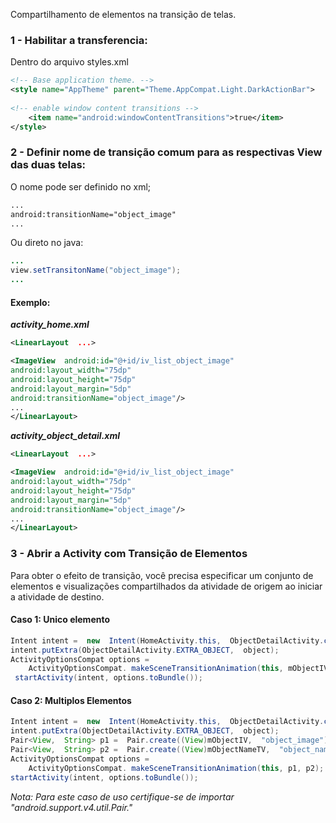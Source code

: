 Compartilhamento de elementos na transição de telas.

### 1 - Habilitar a transferencia:
Dentro do arquivo styles.xml
```xml
<!-- Base application theme. -->
<style name="AppTheme" parent="Theme.AppCompat.Light.DarkActionBar">
    
<!-- enable window content transitions -->
    <item name="android:windowContentTransitions">true</item>
</style>
```

### 2 - Definir nome de transição comum para as respectivas View das duas telas:
O nome pode ser definido no xml;
```xml
...
android:transitionName="object_image"
...
```
Ou direto no java: 
```java
...
view.setTransitonName("object_image");
...
```
#### Exemplo:
***activity_home.xml***
```xml
<LinearLayout  ...>

<ImageView  android:id="@+id/iv_list_object_image"  
android:layout_width="75dp"  
android:layout_height="75dp"  
android:layout_margin="5dp"  
android:transitionName="object_image"/>
...
</LinearLayout>
```
***activity_object_detail.xml***
```xml
<LinearLayout  ...>

<ImageView  android:id="@+id/iv_list_object_image"  
android:layout_width="75dp"  
android:layout_height="75dp"  
android:layout_margin="5dp"  
android:transitionName="object_image"/>
...
</LinearLayout>
```
 ### 3 - Abrir a Activity com Transição de Elementos
Para obter o efeito de transição, você precisa especificar um conjunto de elementos e visualizações compartilhados da atividade de origem ao iniciar a atividade de destino.

#### Caso 1: Unico elemento
```java
Intent intent =  new  Intent(HomeActivity.this,  ObjectDetailActivity.class);
intent.putExtra(ObjectDetailActivity.EXTRA_OBJECT,  object);
ActivityOptionsCompat options =  
	ActivityOptionsCompat. makeSceneTransitionAnimation(this, mObjectIV,  "object_image");
 startActivity(intent, options.toBundle());
```
#### Caso 2: Multiplos Elementos
```java
Intent intent =  new  Intent(HomeActivity.this,  ObjectDetailActivity.class);
intent.putExtra(ObjectDetailActivity.EXTRA_OBJECT,  object);
Pair<View,  String> p1 =  Pair.create((View)mObjectIV,  "object_image");
Pair<View,  String> p2 =  Pair.create((View)mObjectNameTV,  "object_name");
ActivityOptionsCompat options =  
	ActivityOptionsCompat. makeSceneTransitionAnimation(this, p1, p2);
startActivity(intent, options.toBundle());
```
*Nota: Para este caso de uso certifique-se de importar "android.support.v4.util.Pair."*

